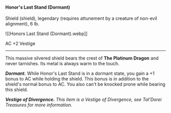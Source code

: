 #### Honor's Last Stand (Dormant)

Shield (shield), legendary (requires attunement by a creature of non-evil alignment), 6 lb.

![[Honors Last Stand (Dormant).webp]]

AC +2 Vestige

---

This massive silvered shield bears the crest of **The Platinum Dragon** and never tarnishes. Its metal is always warm to the touch.

***Dormant.*** While Honor's Last Stand is in a dormant state, you gain a +1 bonus to AC while holding the shield. This bonus is in addition to the shield's normal bonus to AC. You also can't be knocked prone while bearing this shield.

***Vestige of Divergence.*** *This item is a Vestige of Divergence, see *Tal'Dorei Treasures* for more information.*